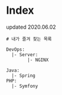# Index
updated 2020.06.02 <br>
```
# 내가 즐겨 찾는 목록

DevOps:
  |- Server:
        |- NGINX

Java:
  |- Spring
PHP:
  |- Symfony
```
<br>